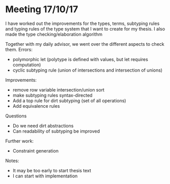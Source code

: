 # Meeting 17/10/17

I have worked out the improvements for the types, terms, subtyping rules and typing rules of the type system that I want to create for my thesis. I also made the type checking/elaboration algorithm

Together with my daily advisor, we went over the different aspects to check them.
Errors:
* polymorphic let (polytype is defined with values, but let requires computation)
* cyclic subtyping rule (union of intersections and intersection of unions)

Improvements:
* remove row variable intersection/union sort
* make subtyping rules syntax-directed
* Add a top rule for dirt subtyping (set of all operations)
* Add equivalence rules

Questions
* Do we need dirt abstractions
* Can readability of subtyping be improved

Further work:
* Constraint generation

Notes:
* It may be too early to start thesis text
* I can start with implementation
